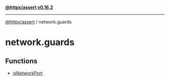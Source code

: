 [**@httpx/assert v0.16.2**](../README.md)

***

[@httpx/assert](../README.md) / network.guards

# network.guards

## Functions

- [isNetworkPort](functions/isNetworkPort.md)
